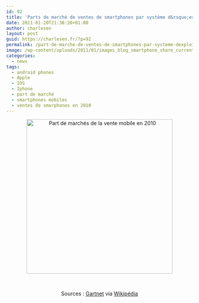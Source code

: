 ```yaml
---
id: 92
title: 'Parts de marché de ventes de smartphones par système d&rsquo;exploitation au 3e trimestre 2010'
date: 2011-01-20T21:38:20+01:00
author: charlesen
layout: post
guid: https://charlesen.fr/?p=92
permalink: /part-de-marche-de-ventes-de-smartphones-par-systeme-dexploitation-au-3e-trimestre-2010/
image: /wp-content/uploads/2011/01/images_blog_smartphone_share_current.png
categories:
  - news
tags:
  - android phones
  - Apple
  - IOS
  - Iphone
  - part de marché
  - smartphones mobiles
  - ventes de smarphones en 2010
---
```

<p style="text-align: center;">
  <img loading="lazy" class=" size-full wp-image-91" style="display: block; margin-left: auto; margin-right: auto;" src="https://charlesen.fr/wp-content/uploads/2011/01/images_blog_smartphone_share_current.png" alt="Part de marchés de la vente mobile en 2010" title="Part de marchés de la vente mobile en 2010" width="394" height="417" srcset="https://charlesen.fr/wp-content/uploads/2011/01/images_blog_smartphone_share_current.png 394w, https://charlesen.fr/wp-content/uploads/2011/01/images_blog_smartphone_share_current-283x300.png 283w" sizes="(max-width: 394px) 100vw, 394px" />
</p>

<p style="text-align: center;">
   
</p>

<p style="text-align: center;">
  Sources : <a title="Gartner" href="http://www.gartner.com/it/page.jsp?id=1466313">Gartnet</a> via <a title="Wikipédia" href="http://commons.wikimedia.org/wiki/File:Smartphone_share_current.png?uselang=fr">Wikipédia</a>
</p>